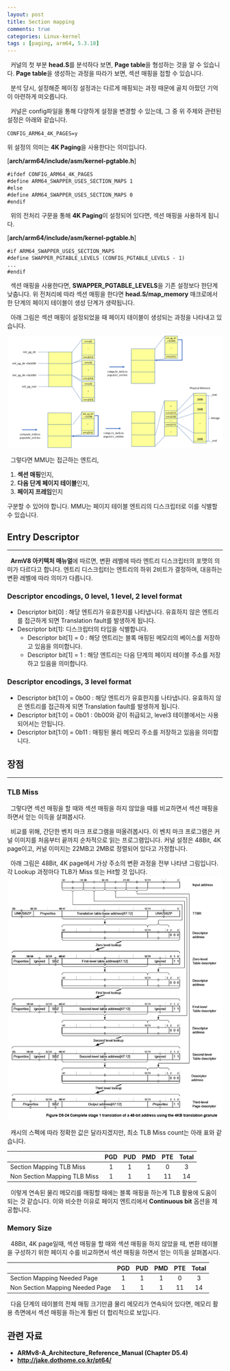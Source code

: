 ```yaml
---
layout: post
title: Section mapping
comments: true
categories: Linux-kernel
tags : [paging, arm64, 5.3.18]
---
```


&nbsp; 커널의 첫 부분 **head.S**를 분석하다 보면,  **Page table**을 형성하는 것을 알 수 있습니다. 
**Page table**을 생성하는 과정을 따라가 보면, 섹션 매핑을 접할 수 있습니다.  

&nbsp; 분석 당시, 설정해준 페이징 설정과는 다르게 매핑되는 과정 때문에 골치 아팠던 기억이 아련하게 떠오릅니다.

&nbsp; 커널은 config파일을 통해 다양하게 설정을 변경할 수 있는데, 그 중 위 주제와 관련된 설정은 아래와 같습니다.

	CONFIG_ARM64_4K_PAGES=y
	
위 설정의 의미는 **4K Paging**을 사용한다는 의미입니다. 


[**arch/arm64/include/asm/kernel-pgtable.h**]

	#ifdef CONFIG_ARM64_4K_PAGES
	#define ARM64_SWAPPER_USES_SECTION_MAPS 1
	#else
	#define ARM64_SWAPPER_USES_SECTION_MAPS 0
	#endif
	
&nbsp; 위의 전처리 구문을 통해 **4K Paging**이 설정되어 있다면, 섹션 매핑을 사용하게 됩니다. 

[**arch/arm64/include/asm/kernel-pgtable.h**]

	#if ARM64_SWAPPER_USES_SECTION_MAPS
	#define SWAPPER_PGTABLE_LEVELS (CONFIG_PGTABLE_LEVELS - 1)
	...
	#endif
	
&nbsp; 섹션 매핑을 사용한다면, **SWAPPER_PGTABLE_LEVELS**을 기존 설정보다 한단계 낮춥니다. 위 전처리에 따라 섹션 매핑을 한다면 **head.S/map_memory** 매크로에서 한 단계의 페이지 테이블이 생성 단계가 생략됩니다.

&nbsp; 아래 그림은 섹션 매핑이 설정되었을 때 페이지 테이블이 생성되는 과정을 나타내고 있습니다. 

![map memory_diagram](https://github.com/YWHyuk/YWHyuk.github.io/blob/master/img/map_memory.png?raw=true)

&nbsp; 그렇다면 MMU는 접근하는 엔트리, 
1. **섹션 매핑**인지,
2. **다음 단계 페이지 테이블**인지,
3. **페이지 프레임**인지

구분할 수 있어야 합니다. MMU는 페이지 테이블 엔트리의 디스크립터로 이를 식별할 수 있습니다.
## Entry Descriptor

 ---
 
 &nbsp; **ArmV8 아키텍처 매뉴얼**에 따르면, 변환 레벨에 따라 엔트리 디스크립터의 포맷의 의미가 다르다고 합니다. 엔트리 디스크립터는 엔트리의 하위 2비트가 결정하며, 대응하는 변환 레벨에 따라 의미가 다릅니다.
 ### Descriptor encodings, 0 level, 1 level, 2 level format

 - Descriptor bit[0] : 해당 엔트리가 유효한지를 나타냅니다. 유효하지 않은 엔트리를 접근하게 되면 Translation fault를 발생하게 됩니다.
 - Descriptor bit[1]: 디스크립터의 타입을 식별합니다.
	 - Descriptor bit[1] = 0 : 해당 엔트리는 블록 매핑된 메모리의 베이스를 저장하고 있음을 의미합니다.
	 - Descriptor bit[1] = 1 : 해당 엔트리는 다음 단계의 페이지 테이블 주소를 저장하고 있음을 의미합니다.

### Descriptor encodings, 3 level format

 - Descriptor bit[1:0] = 0b00 : 해당 엔트리가 유효한지를 나타냅니다. 유효하지 않은 엔트리를 접근하게 되면 Translation fault를 발생하게 됩니다.
 - Descriptor bit[1:0] = 0b01 : 0b00와 같이 취급되고, level3 테이블에서는 사용되어서는 안됩니다.
 - Descriptor bit[1:0] = 0b11 : 매핑된 물리 메모리 주소를 저장하고 있음을 의미합니다.

## 장점

---
### TLB Miss
&nbsp; 그렇다면 섹션 매핑을 할 때와 섹션 매핑을 하지 않았을 때를 비교하면서 섹션 매핑을 하면서 얻는 이득을 살펴봅시다. 

&nbsp; 비교를 위해, 간단한 벤치 마크 프로그램을 떠올려봅시다. 이 벤치 마크 프로그램은 커널 이미지를 처음부터 끝까지 순차적으로 읽는 프로그램입니다. 커널 설정은 48Bit, 4K page이고, 커널 이미지는 22MB고 2MB로 정렬되어 있다고 가정합니다. 

&nbsp; 아래 그림은 48Bit, 4K page에서 가상 주소의 변환 과정을 전부 나타낸 그림입니다. 각 Lookup 과정마다 TLB가 Miss 또는 Hit할 것 입니다.
![48_4](https://github.com/YWHyuk/YWHyuk.github.io/blob/master/img/48_4K_translation.PNG?raw=true)

&nbsp;  캐시의 스펙에 따라 정확한 값은 달라지겠지만, 최소 TLB Miss count는 아래 표와 같습니다.

|                           | PGD| PUD | PMD | PTE | Total |
|---|:---:|:---:|:---:|:---:|:---:|
|  Section Mapping TLB Miss | 1 | 1  | 1  | 0  | 3|
|   Non Section Mapping TLB Miss| 1  | 1  | 1  | 11  | 14 | 

&nbsp; 이렇게 연속된 물리 메모리를 매핑할 때에는 블록 매핑을 하는게 TLB 활용에 도움이 되는 것 같습니다. 이와 비슷한 이유로 페이지 엔트리에서 **Continuous bit** 옵션을 제공합니다.
 
### Memory Size
&nbsp; 48Bit, 4K page일때, 섹션 매핑을 할 때와 섹션 매핑을 하지 않았을 때, 변환 테이블을 구성하기 위한 페이지 수를 비교하면서 섹션 매핑을 하면서 얻는 이득을 살펴봅시다.

|   | PGD  | PUD  | PMD  | PTE  | Total |
|---|:---:|:---:|:---:|:---:|:---:|
|  Section Mapping Needed Page | 1 | 1  | 1  | 0  | 3 |
|   Non Section Mapping Needed Page| 1  | 1  | 1  | 11  | 14|

&nbsp; 다음 단계의 테이블의 전체 매핑 크기만큼 물리 메모리가 연속되어 있다면, 메모리 활용 측면에서 섹션 매핑을 하는게 훨씬 더 합리적으로 보입니다.
 
## 관련 자료 

 - **ARMv8-A_Architecture_Reference_Manual (Chapter D5.4)** 
 - **http://jake.dothome.co.kr/pt64/**
